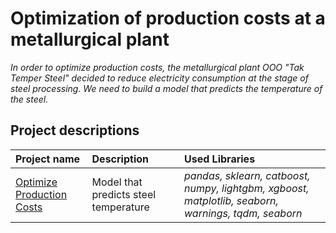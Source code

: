 # Optimization of production costs at a metallurgical plant

*In order to optimize production costs, the metallurgical plant OOO "Tak Temper Steel" decided to reduce electricity consumption at the stage of steel processing. We need to build a model that predicts the temperature of the steel.*

## Project descriptions



| Project name | Description | Used Libraries |
| :--------------------- | :--------------------- | :--------------------- |
| [Optimize Production Costs](https://github.com/limenbah/optimize-production-costs/blob/main/optimize-production-costs/optimize-production-costs.ipynb) | Model that predicts steel temperature | *pandas, sklearn, catboost, numpy, lightgbm, xgboost, matplotlib, seaborn, warnings, tqdm, seaborn* |
